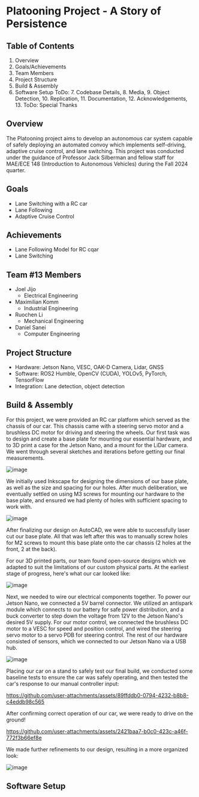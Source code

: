 # Platooning Project - A Story of Persistence
## Table of Contents
1. Overview
2. Goals/Achievements
3. Team Members
4. Project Structure
5. Build & Assembly
6. Software Setup
ToDo: 7. Codebase Details, 8. Media, 9. Object Detection, 10. Replication, 11. Documentation, 12. Acknowledgements, 13. ToDo: Special Thanks

## Overview
The Platooning project aims to develop an autonomous car system capable of safely deploying an automated convoy which implements self-driving, adaptive cruise control, and lane switching. This project was conducted under the guidance of Professor Jack Silberman and fellow staff for MAE/ECE 148 (Introduction to Autonomous Vehicles) during the Fall 2024 quarter.

## Goals
- Lane Switching with a RC car
- Lane Following 
- Adaptive Cruise Control

## Achievements
- Lane Following Model for RC cqar
- Lane Switching
  
## Team #13 Members
- Joel Jijo
  - Electrical Engineering
- Maximilian Komm
  - Industrial Engineering
- Ruochen Li
  - Mechanical Engineering
- Daniel Sanei
  - Computer Engineering
 
## Project Structure
- Hardware: Jetson Nano, VESC, OAK-D Camera, Lidar, GNSS
- Software: ROS2 Humble, OpenCV (CUDA), YOLOv5, PyTorch, TensorFlow
- Integration: Lane detection, object detection

## Build & Assembly
For this project, we were provided an RC car platform which served as the chassis of our car. This chassis came with a steering servo motor and a brushless DC motor for driving and steering the wheels. Our first task was to design and create a base plate for mounting our essential hardware, and to 3D print a case for the Jetson Nano, and a mount for the LiDar camera. We went through several sketches and iterations before getting our final measurements.

![image](https://github.com/user-attachments/assets/c2853210-d12a-4e02-a724-db075174592c)

We initially used Inkscape for designing the dimensions of our base plate, as well as the size and spacing for our holes. After much deliberation, we eventually settled on using M3 screws for mounting our hardware to the base plate, and ensured we had plenty of holes with sufficient spacing to work with.

![image](https://github.com/user-attachments/assets/aea6ca42-3be0-4bed-9c10-248b403b53ac)

After finalizing our design on AutoCAD, we were able to successfully laser cut our base plate. All that was left after this was to manually screw holes for M2 screws to mount this base plate onto the car chassis (2 holes at the front, 2 at the back).

For our 3D printed parts, our team found open-source designs which we adapted to suit the limitations of our custom physical parts. At the earliest stage of progress, here's what our car looked like:

![image](https://github.com/user-attachments/assets/1a255cfb-1c6e-4066-9738-6d101d440d94)

Next, we needed to wire our electrical components together. To power our Jetson Nano, we connected a 5V barrel connector. We utilized an antispark module which connects to our battery for safe power distribution, and a buck converter to step down the voltage from 12V to the Jetson Nano's desired 5V supply. For our motor control, we connected the brushless DC motor to a VESC for speed and position control, and wired the steering servo motor to a servo PDB for steering control. The rest of our hardware consisted of sensors, which we connected to our Jetson Nano via a USB hub.

![image](https://github.com/user-attachments/assets/5e6d4ad7-364a-4679-ab85-e10c08bb0224)

Placing our car on a stand to safely test our final build, we conducted some baseline tests to ensure the car was safely operating, and then tested the car's response to our manual controller input:

https://github.com/user-attachments/assets/89ffddb0-0794-4232-b8b8-c4eddb98c565

After confirming correct operation of our car, we were ready to drive on the ground!

https://github.com/user-attachments/assets/2421baa7-b0c0-423c-a46f-772f3b66ef8e

We made further refinements to our design, resulting in a more organized look:

![image](https://github.com/user-attachments/assets/53b93547-c1c7-49de-bc9e-a965cbaa3220)

## Software Setup

